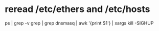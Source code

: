 # reread /etc/ethers and /etc/hosts
ps | grep -v grep | grep dnsmasq | awk '{print $1'} | xargs kill -SIGHUP

